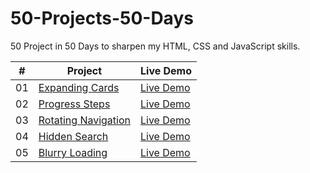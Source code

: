 # 50-Projects-50-Days
50 Project in 50 Days to sharpen my HTML, CSS and JavaScript skills.

|  #  | Project                                                                                                                     | Live Demo                                                                         |
| :-: | --------------------------------------------------------------------------------------------------------------------------- | --------------------------------------------------------------------------------- |
| 01  | [Expanding Cards](https://github.com/noe-cruz-88/50-Projects-50-Days/tree/main/expanding-cards)                             | [Live Demo](https://codepen.io/noe_cruz_88/pen/MWLJgGb)                           |
| 02  | [Progress Steps](https://github.com/noe-cruz-88/50-Projects-50-Days/tree/main/progress-steps)                               | [Live Demo](https://codepen.io/noe_cruz_88/pen/jOdyOqm)                           |
| 03  | [Rotating Navigation](https://github.com/noe-cruz-88/50-Projects-50-Days/tree/main/rotating-nav)                            | [Live Demo](https://codepen.io/noe_cruz_88/pen/NWodWbd)                           |
| 04  | [Hidden Search](https://github.com/noe-cruz-88/50-Projects-50-Days/tree/main/hidden-search)                                 | [Live Demo](https://codepen.io/noe_cruz_88/pen/eYxgYeK)                           |
| 05  | [Blurry Loading](https://github.com/noe-cruz-88/50-Projects-50-Days/tree/main/blurry-loading)                               | [Live Demo](https://codepen.io/noe_cruz_88/pen/rNPjJzW)                           |
